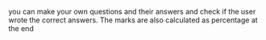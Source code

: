 you can make your own questions and their answers and check if the user wrote the correct answers. The marks are also calculated as percentage at the end

